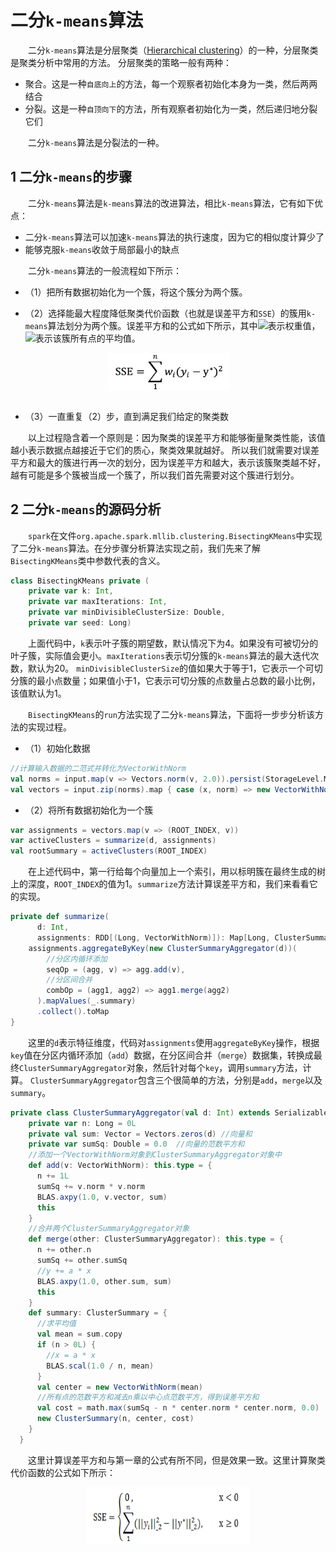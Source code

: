 # 二分`k-means`算法

&emsp;&emsp;二分`k-means`算法是分层聚类（[Hierarchical clustering](https://en.wikipedia.org/wiki/Hierarchical_clustering)）的一种，分层聚类是聚类分析中常用的方法。
分层聚类的策略一般有两种：

- 聚合。这是一种`自底向上`的方法，每一个观察者初始化本身为一类，然后两两结合
- 分裂。这是一种`自顶向下`的方法，所有观察者初始化为一类，然后递归地分裂它们

&emsp;&emsp;二分`k-means`算法是分裂法的一种。

## 1 二分`k-means`的步骤

&emsp;&emsp;二分`k-means`算法是`k-means`算法的改进算法，相比`k-means`算法，它有如下优点：

- 二分`k-means`算法可以加速`k-means`算法的执行速度，因为它的相似度计算少了
- 能够克服`k-means`收敛于局部最小的缺点

&emsp;&emsp;二分`k-means`算法的一般流程如下所示：

- （1）把所有数据初始化为一个簇，将这个簇分为两个簇。

- （2）选择能最大程度降低聚类代价函数（也就是误差平方和`SSE`）的簇用`k-means`算法划分为两个簇。误差平方和的公式如下所示，其中<img src="http://www.forkosh.com/mathtex.cgi?{w}_{i}">表示权重值，<img src="http://www.forkosh.com/mathtex.cgi?{y}^{*}">表示该簇所有点的平均值。

<div  align="center"><img src="imgs/dis-k-means.1.1.png" width = "195" height = "60" alt="1.1" align="center" /></div><br />

- （3）一直重复（2）步，直到满足我们给定的聚类数

&emsp;&emsp;以上过程隐含着一个原则是：因为聚类的误差平方和能够衡量聚类性能，该值越小表示数据点越接近于它们的质心，聚类效果就越好。
所以我们就需要对误差平方和最大的簇进行再一次的划分，因为误差平方和越大，表示该簇聚类越不好，越有可能是多个簇被当成一个簇了，所以我们首先需要对这个簇进行划分。

## 2 二分`k-means`的源码分析

&emsp;&emsp;`spark`在文件`org.apache.spark.mllib.clustering.BisectingKMeans`中实现了二分`k-means`算法。在分步骤分析算法实现之前，我们先来了解`BisectingKMeans`类中参数代表的含义。

```scala
class BisectingKMeans private (
    private var k: Int,
    private var maxIterations: Int,
    private var minDivisibleClusterSize: Double,
    private var seed: Long)
```

&emsp;&emsp;上面代码中，`k`表示叶子簇的期望数，默认情况下为4。如果没有可被切分的叶子簇，实际值会更小。`maxIterations`表示切分簇的`k-means`算法的最大迭代次数，默认为20。
`minDivisibleClusterSize`的值如果大于等于1，它表示一个可切分簇的最小点数量；如果值小于1，它表示可切分簇的点数量占总数的最小比例，该值默认为1。

&emsp;&emsp;`BisectingKMeans`的`run`方法实现了二分`k-means`算法，下面将一步步分析该方法的实现过程。

- （1）初始化数据

```scala
//计算输入数据的二范式并转化为VectorWithNorm
val norms = input.map(v => Vectors.norm(v, 2.0)).persist(StorageLevel.MEMORY_AND_DISK)
val vectors = input.zip(norms).map { case (x, norm) => new VectorWithNorm(x, norm) }
```
- （2）将所有数据初始化为一个簇

```scala
var assignments = vectors.map(v => (ROOT_INDEX, v))
var activeClusters = summarize(d, assignments)
val rootSummary = activeClusters(ROOT_INDEX)
```
&emsp;&emsp;在上述代码中，第一行给每个向量加上一个索引，用以标明簇在最终生成的树上的深度，`ROOT_INDEX`的值为1。`summarize`方法计算误差平方和，我们来看看它的实现。

```scala
private def summarize(
      d: Int,
      assignments: RDD[(Long, VectorWithNorm)]): Map[Long, ClusterSummary] = {
    assignments.aggregateByKey(new ClusterSummaryAggregator(d))(
        //分区内循环添加
        seqOp = (agg, v) => agg.add(v),
        //分区间合并
        combOp = (agg1, agg2) => agg1.merge(agg2)
      ).mapValues(_.summary)
      .collect().toMap
}
```

&emsp;&emsp;这里的`d`表示特征维度，代码对`assignments`使用`aggregateByKey`操作，根据`key`值在分区内循环添加（`add`）数据，在分区间合并（`merge`）数据集，转换成最终`ClusterSummaryAggregator`对象，然后针对每个`key`，调用`summary`方法，计算。
`ClusterSummaryAggregator`包含三个很简单的方法，分别是`add`，`merge`以及`summary`。

```scala
private class ClusterSummaryAggregator(val d: Int) extends Serializable {
    private var n: Long = 0L
    private val sum: Vector = Vectors.zeros(d) //向量和
    private var sumSq: Double = 0.0  //向量的范数平方和
    //添加一个VectorWithNorm对象到ClusterSummaryAggregator对象中
    def add(v: VectorWithNorm): this.type = {
      n += 1L
      sumSq += v.norm * v.norm
      BLAS.axpy(1.0, v.vector, sum)
      this
    }
    //合并两个ClusterSummaryAggregator对象
    def merge(other: ClusterSummaryAggregator): this.type = {
      n += other.n
      sumSq += other.sumSq
      //y += a * x
      BLAS.axpy(1.0, other.sum, sum)
      this
    }
    def summary: ClusterSummary = {
      //求平均值
      val mean = sum.copy
      if (n > 0L) {
        //x = a * x
        BLAS.scal(1.0 / n, mean)
      }
      val center = new VectorWithNorm(mean)
      //所有点的范数平方和减去n乘以中心点范数平方，得到误差平方和
      val cost = math.max(sumSq - n * center.norm * center.norm, 0.0)
      new ClusterSummary(n, center, cost)
    }
  }
```
&emsp;&emsp;这里计算误差平方和与第一章的公式有所不同，但是效果一致。这里计算聚类代价函数的公式如下所示：

<div  align="center"><img src="imgs/dis-k-means.1.2.png" width = "260" height = "90" alt="1.2" align="center" /></div><br />








